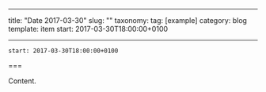 
---
title: "Date 2017-03-30"
slug: ""
taxonomy:
tag: [example]
category: blog
template: item
start: 2017-03-30T18:00:00+0100

---

``start: 2017-03-30T18:00:00+0100``

===

Content.
